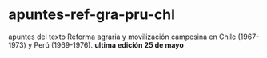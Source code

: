 # apuntes-ref-gra-pru-chl
apuntes del texto Reforma agraria y movilización campesina en Chile (1967-1973) y Perú (1969-1976).
**ultima edición 25 de mayo**
